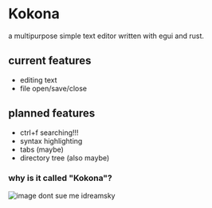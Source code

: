 # Kokona
a multipurpose simple text editor written with egui and rust.

## current features
- editing text
- file open/save/close

## planned features
- ctrl+f searching!!!
- syntax highlighting
- tabs (maybe)
- directory tree (also maybe)

### why is it called "Kokona"?
![image](https://github.com/user-attachments/assets/6bf02d71-5b0a-4145-b735-3e073c1d1899)
dont sue me idreamsky
